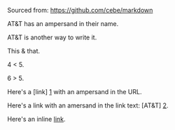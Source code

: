Sourced from: https://github.com/cebe/markdown

AT&T has an ampersand in their name.

AT&amp;T is another way to write it.

This & that.

4 < 5.

6 > 5.

Here's a [link] [1] with an ampersand in the URL.

Here's a link with an amersand in the link text: [AT&T] [2].

Here's an inline [link](/script?foo=1&bar=2).


[1]: http://example.com/?foo=1&bar=2
[2]: http://att.com/  "AT&T"